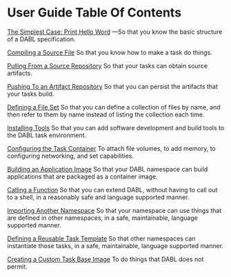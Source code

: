 # User Guide Table Of Contents

[The Simplest Case: Print Hello Word](SimplestCase.md)
—So that you know the basic structure of a DABL specification.

[Compiling a Source File](Compiling.md)
So that you know how to make a task do things.

[Pulling From a Source Repository](PullingFromSourceRepo.md)
So that your tasks can obtain source artifacts.

[Pushing To an Artifact Repository](PushingToArtifactRepo.md)
So that you can persist the artifacts that your tasks build.

[Defining a File Set](DefiningFileSet.md)
So that you can define a collection of files by name, and then refer to them
by name instead of listing the collection each time.

[Installing Tools](InstallingTools.md)
So that you can add software development and build tools to the DABL task
environment.

[Configuring the Task Container](ConfiguringContainer.md)
To attach file volumes, to add memory, to configuring networking, and set
capabilities.

[Building an Application Image](BuildAppImage.md)
So that your DABL namespace can build applications that are packaged as
a container image.

[Calling a Function](CallingFunction.md)
So that you can extend DABL, without having to call out to a shell, in a
reasonably safe and language supported manner.

[Importing Another Namespace](Importing.md)
So that your namespace can use things that are defined in other namespaces,
in a safe, maintainable, language supported manner.

[Defining a Reusable Task Template](TaskTemplate.md)
So that other namespaces can instantiate those tasks, in a safe, maintainable,
language supported manner.

[Creating a Custom Task Base Image](CustomBaseImage.md)
To do things that DABL does not permit.

